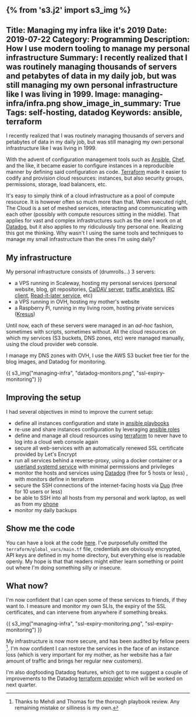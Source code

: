 {% from 's3.j2' import s3_img %}
---
Title: Managing my infra like it's 2019
Date: 2019-07-22
Category: Programming
Description: How I use modern tooling to manage my personal infrastructure
Summary: I recently realized that I was routinely managing thousands of servers and petabytes of data in my daily job, but was still managing my own personal infrastructure like I was living in 1999.
Image: managing-infra/infra.png
show_image_in_summary: True
Tags: self-hosting, datadog
Keywords: ansible, terraform
---

I recently realized that I was routinely managing thousands of servers and petabytes of data in my daily job, but was still managing my own personal infrastructure like I was living in 1999.

With the advent of configuration management tools such as [Ansible](https://docs.ansible.com/), [Chef](https://www.chef.io/), and the like, it became easier to configure instances in a reproducible manner by defining said configuration as code. [Terraform](http://terraform.io/) made it easier to codify and provision cloud resources: instances, but also security groups, permissions, storage, load balancers, etc.

It's easy to simply think of a cloud infrastructure as a pool of compute resource. It is however often so much more than that. When executed right, The Cloud is a set of meshed services, interacting and communicating with each other (possibly with compute resources sitting in the middle). That applies for vast and complex infrastructures such as the one I work on at [Datadog](https://datadoghq.com), but it also applies to my ridiculously tiny personal one. Realizing this got me thinking. Why wasn't I using the same tools and techniques to manage my small infrastructure than the ones I'm using daily?


## My infrastructure

My personal infrastructure consists of (drumrolls...) 3 servers:

- a VPS running in Scaleway, hosting my personal services (personal website, blog, git repositories, [CalDAV server](https://radicale.org/documentation/), [traffic analytics](https://usefathom.com/), [IRC client](https://thelounge.chat/), [Read-it-later service](https://www.wallabag.org/en), etc)
- a VPS running in OVH, hosting my mother's website
- a Raspberry Pi, running in my living room, hosting private services ([Kresus](https://kresus.org/en/index.html))

Until now, each of these servers were managed in an _ad-hoc_ fashion, sometimes with scripts, sometimes without. All the cloud resources on which my services (S3 buckets, DNS zones, etc) were managed manually, using the cloud provider web console.

I manage my DNS zones with OVH, I use the AWS S3 bucket free tier for the blog images, and Datadog for monitoring.

{{ s3_img("managing-infra", "datadog-monitors.png", "ssl-expiry-monitoring") }}


## Improving the setup

I had several objectives in mind to improve the current setup:

- define all instances configuration and state in [ansible playbooks](https://docs.ansible.com/ansible/latest/user_guide/playbooks.html)
- re-use and share instances configuration by leveraging [ansible roles](https://docs.ansible.com/ansible/latest/user_guide/playbooks_reuse_roles.html)
- define and manage all cloud resources using [terraform](https://terraform.io) to never have to log into a cloud web console again
- secure all web-services with an automatically renewed SSL certificate provided by Let's Encrypt
- run all services behind a reverse-proxy, using a docker container or a [userland systemd service](https://www.brendanlong.com/systemd-user-services-are-amazing.html) with minimal permissions and privileges
- monitor the hosts and services using [Datadog](https://datadoghq.com) (free for 5 hosts or less) , with monitors define in terraform
- secure the SSH connections of the internet-facing hosts via [Duo](https://duo.com/) (free for 10 users or less)
- be able to SSH into all hosts from my personal and work laptop, as well as from my [phone](https://play.google.com/store/apps/details?id=org.connectbot&hl=en_US)
- monitor my daily backups


## Show me the code

You can have a look at the code [here](https://github.com/brouberol/infrastructure). I've purposefully omitted the `terraform/global_vars/main.tf` file, credentials are obviously encrypted, API keys are defined in my home directory, but everything else is readable openly. My hope is that that readers might either learn something or point out where I'm doing something silly or insecure.


## What now?

I'm now confident that I can open some of these services to friends, if they want to. I measure and monitor my own SLIs, the expiry of the SSL certificates, and can intervene from anywhere if something breaks.

{{ s3_img("managing-infra", "ssl-expiry-monitoring.png", "ssl-expiry-monitoring") }}

My infrastructure is now more secure, and has been audited by fellow peers [^review]. I'm now confident I can restore the services in the face of an instance loss (which is very important for my mother, as her website has a fair amount of traffic and brings her regular new customers).

I'm also dogfooding Datadog features, which got to me suggest a couple of improvements to the Datadog [terraform provider](https://www.terraform.io/docs/providers/datadog/index.html) which will be worked on next quarter.


[^review]: Thanks to Mehdi and Thomas for the thorough playbook review. Any remaining mistake or silliness is my own.